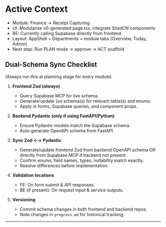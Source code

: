 # Active Context
- Module: Finance → Receipt Capturing
- UI: Modularise v0-generated page.tsx, integrate ShadCN components
- BE: Currently calling Supabase directly from frontend
- Layout: AppShell + Departments + module tabs (Overview, Today, Admin)
- Next step: Run PLAN mode → approve → ACT scaffold

## Dual-Schema Sync Checklist
(Always run this at planning stage for every module)

1. **Frontend Zod (always)**
   - Query Supabase MCP for live schema.
   - Generate/update `Zod` schema(s) for relevant table(s) and enums.
   - Apply in forms, Supabase queries, and component props.

2. **Backend Pydantic (only if using FastAPI/Python)**
   - Ensure Pydantic models match the Supabase schema.
   - Auto‑generate OpenAPI schema from FastAPI.

3. **Sync Zod ←→ Pydantic**
   - Generate/update frontend Zod from backend OpenAPI schema OR directly from Supabase MCP if backend not present.
   - Confirm enums, field names, types, nullability match exactly.
   - Resolve differences before implementation.

4. **Validation locations**
   - FE: On form submit & API responses.
   - BE (if present): On request input & service outputs.

5. **Versioning**
   - Commit schema changes in both frontend and backend repos.
   - Note changes in `progress.md` for historical tracking.

---
